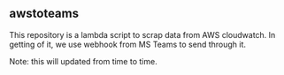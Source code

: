## awstoteams
This repository is a lambda script to scrap data from AWS cloudwatch. In getting of it, we use webhook from MS Teams to send through it.


Note: this will updated from time to time.
